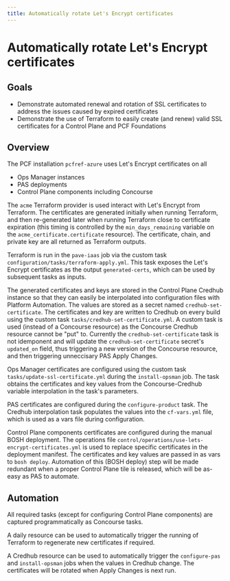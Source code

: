 ```yaml
---
title: Automatically rotate Let's Encrypt certificates
---
```


# Automatically rotate Let's Encrypt certificates

## Goals

- Demonstrate automated renewal and rotation of SSL certificates to address the issues caused by expired certificates
- Demonstrate the use of Terraform to easily create (and renew) valid SSL certificates for a Control Plane and PCF Foundations

## Overview

The PCF installation `pcfref-azure` uses Let's Encrypt certificates on all
- Ops Manager instances
- PAS deployments
- Control Plane components including Concourse

The `acme` Terraform provider is used interact with Let's Encrypt from Terraform.
The certificates are generated initially when running Terraform, and then re-generated later when running Terraform close to certificate expiration (this timing is controlled by the `min_days_remaining` variable on the `acme_certificate.certificate` resource).
The certificate, chain, and private key are all returned as Terraform outputs.

Terraform is run in the `pave-iaas` job via the custom task `configuration/tasks/terraform-apply.yml`.
This task exposes the Let's Encrypt certificates as the output `generated-certs`, which can be used by subsequent tasks as inputs.

The generated certificates and keys are stored in the Control Plane Credhub instance so that they can easily be interpolated into configuration files with Platform Automation.
The values are stored as a secret named `credhub-set-certificate`.
The certificates and key are written to Credhub on every build using the custom task `tasks/credhub-set-certificate.yml`.
A custom task is used (instead of a Concourse resource) as the Concourse Credhub resource cannot be "put" to.
Currently the `credhub-set-certificate` task is not idemponent and will update the `credhub-set-certificate` secret's `updated_on` field, thus triggering a new version of the Concourse resource, and then triggering unneccisary PAS Apply Changes. 

Ops Manager certificates are configured using the custom task `tasks/update-ssl-certificate.yml` during the `install-opsman` job. 
The task obtains the certificates and key values from the Concourse-Credhub variable interpolation in the task's parameters.

PAS certificates are configured during the `configure-product` task.
The Credhub interpolation task populates the values into the `cf-vars.yml` file, which is used as a vars file during configuration.

Control Plane components certificates are configured during the manual BOSH deployment.
The operations file `control/operations/use-lets-encrypt-certificates.yml` is used to replace specific certificates in the deployment manifest.
The certificates and key values are passed in as vars to `bosh deploy`.
Automation of this (BOSH deploy) step will be made redundant when a proper Control Plane tile is released, which will be as-easy as PAS to automate.

## Automation

All required tasks (except for configuring Control Plane components) are captured programmatically as Concourse tasks.

A daily resource can be used to automatically trigger the running of Terraform to regenerate new certificates if required.

A Credhub resource can be used to automatically trigger the `configure-pas` and `install-opsman` jobs when the values in Credhub change. The certificates will be rotated when Apply Changes is next run.

